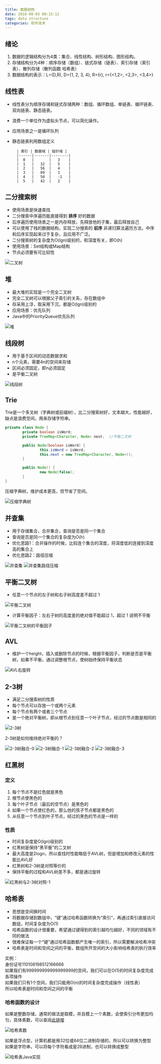 ```yaml
---
title: 数据结构
date: 2018-08-03 00:15:12
tags: data structure
categories: 软件技术
---
```


## 绪论

1. 数据的逻辑结构分为4类：集合、线性结构、树形结构、图形结构。
2. 存储结构分为4种：顺序存储（数组）、链式存储（链表）、索引存储（索引表）、散列存储（散列函数 哈希表）
3. 数据结构的表示：L=(D,R), D={1, 2, 3, 4}, R={r}, r={<1,2>, <2,3>, <3,4>}

## 线性表

- 线性表分为顺序存储和链式存储两种：数组、循环数组、单链表、循环链表、双向链表、静态链表。
- 浪费一个单位作为虚拟头节点，可以简化操作。
- 应用场景之一是循环队列
- 静态链表利用数组定义

        | 索引 | 数据域 | 指针域 |
        |------|-------|--------|
        |  0   |       |   3    |
        |  1   |   32  |   5    |
        |  2   |   56  |   4    |
        |  3   |   89  |   1    |
        |  4   |   50  |   -1   |
        |  5   |   42  |   2    |

## 二分搜索树

- 使用场景是快速查找
- 二分搜索中序遍历能直接得到 **排序** 好的数据
- 后序遍历使用场景之一是内存释放，先释放他的子集，最后释放自己
- 可以使用了栈的数据结构，实现二分搜索的 **前序** 非递归算法遍历方法，中序和后序实现起来过于复杂，且应用不广泛。
- 二分搜索树的复杂度为O(lgn)级别的，和深度有关，即O(h)
- 使用场景：Set结构或Map结构
- 节点必须要有可比较性

![二叉树](/images/2018/dataStructure/二叉树.png)

## 堆

- 最大堆的实现是一个完全二叉树
- 完全二叉树可以根据父子索引的关系，存在数组中
- 存采用上浮，取采用下沉，都是O(lgn)级别的
- 应用场景：优先队列
- Java中的PriorityQueue优先队列

![堆](/images/2018/dataStructure/堆.png)

## 线段树

- 用于基于区间的动态数据求和
- n个元素，需要4n的空间来存储
- 区间必须固定，即n必须固定
- 是平衡二叉树

![线段树](/images/2018/dataStructure/线段树.png)

## Trie

Trie是一个多叉树（字典树或前缀树），比二分搜索树好，文本越大，性能越好，缺点是浪费空间，用来存储字符串。

```java
private class Node {
        private boolean isWord;
        private TreeMap<Character, Node> next;  //平衡二叉树

        public Node(boolean isWord) {
                this.isWord = isWord;
                this.next = new TreeMap<Character, Node>();
        }

        public Node() {
                new Node(false);
        }
}
```

压缩字典树，维护成本更高，但节省了空间。

![压缩字典树](/images/2018/dataStructure/压缩字典树.png)

## 并查集

- 用于存储集合，合并集合，查询是否是同一个集合
- 查询是否是同一个集合的复杂度为O(h)
- 优化思路1：合并操作的时候，比较连个集合的深度，将深度低的连接到深度高的集合上
- 优化思路2：路径压缩

![并查集](/images/2018/dataStructure/并查集.png)
![并查集路径压缩](/images/2018/dataStructure/并查集路径压缩.png)

## 平衡二叉树

- 任意一个节点的左子树和右子树高度差不超过 1

![平衡二叉树](/images/2018/dataStructure/平衡二叉树.png)

- 计算平衡因子：左右子树的高度差的绝对值不能超过 1，超过 1 说明不平衡

![平衡二叉树的平衡因子](/images/2018/dataStructure/平衡二叉树的平衡因子.png)

## AVL

- 维护一个height，插入或删除节点的时候，根据平衡因子，判断是否是平衡树，如果不平衡，通过调整根节点，使树始终保持平衡状态

![AVL右旋转](/images/2018/dataStructure/AVL右旋转.png)

## 2-3树

- 满足二分搜索树的性质
- 每个节点可以存放一个或两个元素
- 每个节点有两个或者三个节点
- 是一个绝对平衡树，即从根节点到任意一个叶子节点，经过的节点数是相同的

![2-3树](/images/2018/dataStructure/2-3树.png)

2-3树是如何维持绝对平衡的？

![2-3树融合-0](/images/2018/dataStructure/2-3树融合-0.png)
![2-3树融合-1](/images/2018/dataStructure/2-3树融合-1.png)
![2-3树融合-2](/images/2018/dataStructure/2-3树融合-2.png)
![2-3树融合-3](/images/2018/dataStructure/2-3树融合-3.png)

## 红黑树

### 定义

1. 每个节点不是红色就是黑色
2. 根节点使黑色的
3. 每个叶子节点（最后的空节点）是黑色的
4. 如果一个节点使红色的，那么他的孩子节点都是黑色的
5. 从任意一个节点到叶子节点，经过的黑色的节点是一样的

### 性质

- 时间复杂度是O(lgn)级别的
- 红黑树是保持“黑平衡”的二叉树
- 最大高度是2logn，所以查找时性能略低于AVL树，但是增加和修改元素的性能比AVL好
- 红黑树和2-3树是对照等价的
- 保持平衡的过程和AVL树差不多，都是通过旋转

![红黑树与2-3树对照-1](/images/2018/dataStructure/红黑树与2-3树对照-1.png)

## 哈希表

- 思想是空间换时间
- 将数据存储到数组中，“键”通过哈希函数转换为“索引”，再通过索引直接访问数组，时间复杂度为O(1)
- 哈希函数的设计很重要，希望通过键得到的索引越均匀越好，不同的领域有不同的做法
- 很难保证每一个“键”通过哈希函数都产生唯一的索引，所以需要解决哈希冲突
- 哈希表是时间和空间之间的平衡，数组所开空间的大小影响哈希表的执行效率

实例：  
身份证号110108198512166666  
如果我们有999999999999999999的空间，我们可以在O(1)的时间复杂度完成各项操作  
如果我们只有1个空间，我们只能用O(n)的时间复杂度完成操作（线性表）  
所以哈希表是时间和空间之间的平衡

### 哈希函数的设计

如果是整数存储，通常的做法是取模，并且模上一个素数，会使索引分布更加均匀，具体素数，可以查阅[此链接](http://planetmath.org/goodhashtableprimes)

![哈希素数](/images/2018/dataStructure/哈希素数.png)

如果是浮点型，计算机都是用32位或64位二进制存储的，所以可以转换为整型  
如果是字符串，可以将每个字符看成是26进制，也可以转换成整型

![哈希表Java实现](/images/2018/dataStructure/哈希表Java实现.png)